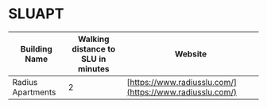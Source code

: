# SLUAPT
| Building Name                         | Walking distance to SLU in minutes | Website                                                                                                                                                                                                                        |
|---------------------------------------|------------------------------------|--------------------------------------------------------------------------------------------------------------------------------------------------------------------------------------------------------------------------------|
| Radius Apartments                     | 2                                  | [https://www.radiusslu.com/](https://www.radiusslu.com/)       
